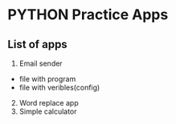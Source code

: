 # PYTHON Practice Apps
## List of apps
1. Email sender
  - file with program
  - file with veribles(config)
2. Word replace app
3. Simple calculator
